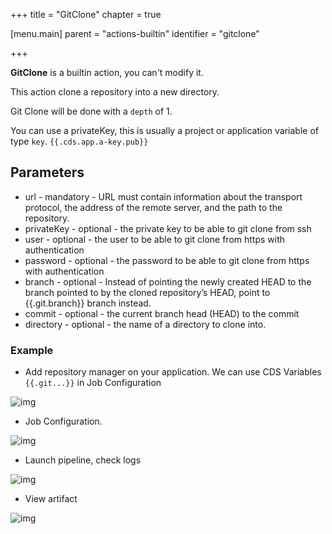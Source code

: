 +++
title = "GitClone"
chapter = true

[menu.main]
parent = "actions-builtin"
identifier = "gitclone"

+++

**GitClone** is a builtin action, you can't modify it.

This action clone a repository into a new directory.

Git Clone will be done with a `depth` of 1.

You can use a privateKey, this is usually a project or application variable of type `key`. `{{.cds.app.a-key.pub}}`

## Parameters

* url - mandatory - URL must contain information about the transport protocol, the address of the remote server, and the path to the repository.
* privateKey - optional - the private key to be able to git clone from ssh
* user - optional - the user to be able to git clone from https with authentication
* password - optional - the password to be able to git clone from https with authentication
* branch - optional - Instead of pointing the newly created HEAD to the branch pointed to by the cloned repository’s HEAD, point to {{.git.branch}} branch instead.
* commit - optional - the current branch head (HEAD) to the commit
* directory - optional - the name of a directory to clone into.


### Example

* Add repository manager on your application. We can use CDS Variables `{{.git...}}` in Job Configuration

![img](/images/building-pipelines.actions.builtin.gitclone-repo-manager.png)

* Job Configuration.

![img](/images/building-pipelines.actions.builtin.gitclone-job.png)


* Launch pipeline, check logs

![img](/images/building-pipelines.actions.builtin.gitclone-logs.png)

* View artifact

![img](/images/building-pipelines.actions.builtin.artifact-upload-view-artifact.png)
